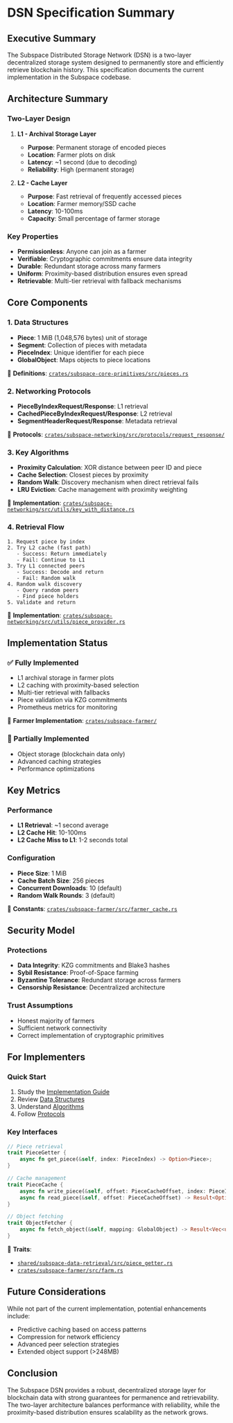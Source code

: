# DSN Specification Summary

## Executive Summary

The Subspace Distributed Storage Network (DSN) is a two-layer decentralized storage system designed to permanently store and efficiently retrieve blockchain history. This specification documents the current implementation in the Subspace codebase.

## Architecture Summary

### Two-Layer Design

1. **L1 - Archival Storage Layer**
   - **Purpose**: Permanent storage of encoded pieces
   - **Location**: Farmer plots on disk
   - **Latency**: ~1 second (due to decoding)
   - **Reliability**: High (permanent storage)

2. **L2 - Cache Layer**
   - **Purpose**: Fast retrieval of frequently accessed pieces
   - **Location**: Farmer memory/SSD cache
   - **Latency**: 10-100ms
   - **Capacity**: Small percentage of farmer storage

### Key Properties

- **Permissionless**: Anyone can join as a farmer
- **Verifiable**: Cryptographic commitments ensure data integrity
- **Durable**: Redundant storage across many farmers
- **Uniform**: Proximity-based distribution ensures even spread
- **Retrievable**: Multi-tier retrieval with fallback mechanisms

## Core Components

### 1. Data Structures
- **Piece**: 1 MiB (1,048,576 bytes) unit of storage
- **Segment**: Collection of pieces with metadata
- **PieceIndex**: Unique identifier for each piece
- **GlobalObject**: Maps objects to piece locations

📍 **Definitions**: [`crates/subspace-core-primitives/src/pieces.rs`](https://github.com/autonomys/subspace/blob/main/crates/subspace-core-primitives/src/pieces.rs)

### 2. Networking Protocols
- **PieceByIndexRequest/Response**: L1 retrieval
- **CachedPieceByIndexRequest/Response**: L2 retrieval
- **SegmentHeaderRequest/Response**: Metadata retrieval

📍 **Protocols**: [`crates/subspace-networking/src/protocols/request_response/`](https://github.com/autonomys/subspace/blob/main/crates/subspace-networking/src/protocols/request_response/)

### 3. Key Algorithms
- **Proximity Calculation**: XOR distance between peer ID and piece
- **Cache Selection**: Closest pieces by proximity
- **Random Walk**: Discovery mechanism when direct retrieval fails
- **LRU Eviction**: Cache management with proximity weighting

📍 **Implementation**: [`crates/subspace-networking/src/utils/key_with_distance.rs`](https://github.com/autonomys/subspace/blob/main/crates/subspace-networking/src/utils/key_with_distance.rs)

### 4. Retrieval Flow
```
1. Request piece by index
2. Try L2 cache (fast path)
   - Success: Return immediately
   - Fail: Continue to L1
3. Try L1 connected peers
   - Success: Decode and return
   - Fail: Random walk
4. Random walk discovery
   - Query random peers
   - Find piece holders
5. Validate and return
```

📍 **Implementation**: [`crates/subspace-networking/src/utils/piece_provider.rs`](https://github.com/autonomys/subspace/blob/main/crates/subspace-networking/src/utils/piece_provider.rs)

## Implementation Status

### ✅ Fully Implemented
- L1 archival storage in farmer plots
- L2 caching with proximity-based selection
- Multi-tier retrieval with fallbacks
- Piece validation via KZG commitments
- Prometheus metrics for monitoring

📍 **Farmer Implementation**: [`crates/subspace-farmer/`](https://github.com/autonomys/subspace/blob/main/crates/subspace-farmer/)

### 🚧 Partially Implemented
- Object storage (blockchain data only)
- Advanced caching strategies
- Performance optimizations

## Key Metrics

### Performance
- **L1 Retrieval**: ~1 second average
- **L2 Cache Hit**: 10-100ms
- **L2 Cache Miss to L1**: 1-2 seconds total

### Configuration
- **Piece Size**: 1 MiB
- **Cache Batch Size**: 256 pieces
- **Concurrent Downloads**: 10 (default)
- **Random Walk Rounds**: 3 (default)

📍 **Constants**: [`crates/subspace-farmer/src/farmer_cache.rs`](https://github.com/autonomys/subspace/blob/main/crates/subspace-farmer/src/farmer_cache.rs)

## Security Model

### Protections
- **Data Integrity**: KZG commitments and Blake3 hashes
- **Sybil Resistance**: Proof-of-Space farming
- **Byzantine Tolerance**: Redundant storage across farmers
- **Censorship Resistance**: Decentralized architecture

### Trust Assumptions
- Honest majority of farmers
- Sufficient network connectivity
- Correct implementation of cryptographic primitives

## For Implementers

### Quick Start
1. Study the [Implementation Guide](./dsn-implementation-guide.md)
2. Review [Data Structures](./dsn-data-structures.md)
3. Understand [Algorithms](./dsn-algorithms.md)
4. Follow [Protocols](./dsn-protocols-specification.md)

### Key Interfaces
```rust
// Piece retrieval
trait PieceGetter {
    async fn get_piece(&self, index: PieceIndex) -> Option<Piece>;
}

// Cache management
trait PieceCache {
    async fn write_piece(&self, offset: PieceCacheOffset, index: PieceIndex, piece: &Piece) -> Result<()>;
    async fn read_piece(&self, offset: PieceCacheOffset) -> Result<Option<Piece>>;
}

// Object fetching
trait ObjectFetcher {
    async fn fetch_object(&self, mapping: GlobalObject) -> Result<Vec<u8>>;
}
```

📍 **Traits**: 
- [`shared/subspace-data-retrieval/src/piece_getter.rs`](https://github.com/autonomys/subspace/blob/main/shared/subspace-data-retrieval/src/piece_getter.rs)
- [`crates/subspace-farmer/src/farm.rs`](https://github.com/autonomys/subspace/blob/main/crates/subspace-farmer/src/farm.rs)

## Future Considerations

While not part of the current implementation, potential enhancements include:
- Predictive caching based on access patterns
- Compression for network efficiency
- Advanced peer selection strategies
- Extended object support (>248MB)

## Conclusion

The Subspace DSN provides a robust, decentralized storage layer for blockchain data with strong guarantees for permanence and retrievability. The two-layer architecture balances performance with reliability, while the proximity-based distribution ensures scalability as the network grows. 